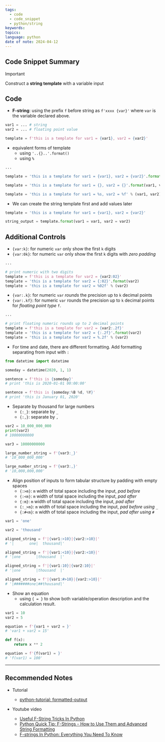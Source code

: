 ```yaml
---
tags:
  - code
  - code_snippet
  - python/string
keywords: 
topics: 
language: python
date of note: 2024-04-12
---
```


## Code Snippet Summary

>[!important]
>Construct a **string template** with a variable input

## Code

- **F-string**: using the prefix `f` before string as `f'xxxx {var}'` where `var` is the variable declared above. 

```python
var1 = ... # string
var2 = ... # floating point value

template = f'this is a template for var1 = {var1}, var2 = {var2}'
```


- equivalent forms of template
	- using `'..{}..'.format()`
	- using `%`

```python
...

template = 'this is a template for var1 = {var1}, var2 = {var2}'.format(var1 = var1, var2 = var2)

template = 'this is a template for var1 = {}, var2 = {}'.format(var1, var2)

template = 'this is a template for var1 = %s, var2 = %f' % (var1, var2)
```

- We can create the string template first and add values later

```python
template = 'this is a template for var1 = {var1}, var2 = {var2}'

string_output = template.format(var1 = var1, var2 = var2)
```

## Additional Controls

- `{var:k}`: for numeric `var` only show the first `k` digits
- `{var:0k}`: for numeric `var` only show the first `k` digits with *zero padding*

```python
...

# print numeric with two digits
template = f'this is a template for var2 = {var2:02}'
template = 'this is a template for var2 = {:02}'.format(var2)
template = 'this is a template for var2 = %02f' % (var2)
```

- `{var:.k}`: for numeric `var` *rounds* the precision up to `k` decimal points
- `{var:.kf}`: for numeric `var` rounds the precision up to `k` decimal points for *floating point type* `f`.

```python
...

# print floating numeric rounds up to 2 decimal points 
template = f'this is a template for var2 = {var2:.2f}'
template = 'this is a template for var2 = {:.2f}'.format(var2)
template = 'this is a template for var2 = %.2f' % (var2)
```

- For time and date, there are different formatting. Add formatting separating from input with `:`

```python
from datetime import datetime

someday = datetime(2020, 1, 1)

sentence = f'this is {someday}'
# print 'this is 2020-01-01 00:00:00'

sentence = f'this is {someday:%B %d, %Y}'
# print 'this is January 01, 2020'
```

- Separate by thousand for large numbers
	- `{:_}`: separate by `_`
	- `{:,}`: separate by `,`

```python
var2 = 10_000_000_000
print(var2)
# 10000000000

var3 = 10000000000

large_number_string = f'{var3:_}'
# '10_000_000_000'

large_number_string = f'{var3:,}'
# '10,000,000,000'
```

- Align position of inputs to form tabular structure by padding with empty spaces
	- `{:>m}`: `m` width of total space including the input, *pad before*
	- `{:<m}`: `m` width of total space including the input, *pad after*
	- `{:m}`: `m` width of total space including the input, *pad after*
	- `{:_>m}`: `m` width of total space including the input, *pad before using `_`*
	- `{:#<m}`: `m` width of total space including the input, *pad after using `#`*

```python
var1 = 'one'

var2 = 'thousand'

aligned_string = f'|{var1:>10}|{var2:>10}|'
# '|       one|  thousand|'

aligned_string = f'|{var1:<10}|{var2:<10}|'
# '|one       |thousand  |'

aligned_string = f'|{var1:10}|{var2:10}|'
# '|one       |thousand  |'

aligned_string = f'|{var1:#>10}|{var2:>10}|'
# '|#######one|##thousand|'
```

- Show an equation
	- using `{ = }` to show both variable/operation description and the calculation result. 

```python
var1 = 10
var2 = 5

equation = f'{var1 + var2 = }'
# 'var1 + var2 = 15'

def f(x):
	return x ** 2

equation = f'{f(var1) = }'
# 'f(var1) = 100'
```



-----------
##  Recommended Notes

- Tutorial
	- [python-tutorial: formatted-output](https://python-course.eu/python-tutorial/formatted-output.php)

- Youtube video
	- [Useful F-String Tricks In Python](https://www.youtube.com/watch?v=EoNOWVYKyo0&t=38s)
	- [Python Quick Tip: F-Strings - How to Use Them and Advanced String Formatting](https://www.youtube.com/watch?v=nghuHvKLhJA&t=9s&ab_channel=CoreySchafer)
	- [F-strings In Python: Everything You Need To Know](https://www.youtube.com/watch?v=Mfmr_Puhtew&ab_channel=ArjanCodes)